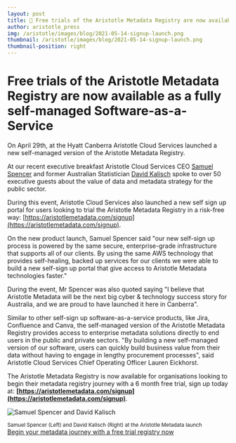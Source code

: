```yaml
---
layout: post
title: 🚀 Free trials of the Aristotle Metadata Registry are now available as a fully self-managed Software-as-a-Service
author: aristotle_press
img: /aristotle/images/blog/2021-05-14-signup-launch.png
thumbnail: /aristotle/images/blog/2021-05-14-signup-launch.png
thumbnail-position: right
---
```


# Free trials of the Aristotle Metadata Registry are now available as a fully self-managed Software-as-a-Service

On April 29th, at the Hyatt Canberra Aristotle Cloud Services launched a new self-managed version of the Aristotle Metadata Registry.

At our recent executive breakfast Aristotle Cloud Services CEO [Samuel Spencer](https://www.linkedin.com/in/legostormtroopr/) and former Australian Statistician [David Kalisch](https://www.linkedin.com/in/david-kalisch-faicd-8a31211a4/) spoke to over 50 executive guests about the value of data and metadata strategy for the public sector.

During this event, Aristotle Cloud Services also launched a new self sign up portal for users looking to trial the Aristotle Metadata Registry in a risk-free way: [https://aristotlemetadata.com/signup](https://aristotlemetadata.com/signup).

On the new product launch, Samuel Spencer said "our new self-sign up process is powered by the same secure, enterprise-grade infrastructure that supports all of our clients. By using the same AWS technology that provides self-healing, backed up services for our clients we were able to build a new self-sign up portal that give access to Aristotle Metadata technologies faster."

During the event, Mr Spencer was also quoted saying "I believe that Aristotle Metadata will be the next big cyber & technology success story for Australia, and we are proud to have launched it here in Canberra".

Similar to other self-sign up software-as-a-service products, like Jira, Confluence and Canva, the self-managed version of the Aristotle Metadata Registry provides access to enterprise metadata solutions directly to end users in the public and private sectors. "By building a new self-managed version of our software, users can quickly build business value from their data without having to engage in lengthy procurement processes", said Aristotle Cloud Services Chief Operating Officer Lauren Eickhorst.

The Aristotle Metadata Registry is now available for organisations looking to begin their metadata registry journey with a 6 month free trial, sign up today at: **[https://aristotlemetadata.com/signup](https://aristotlemetadata.com/signup)**.

![Samuel Spencer and David Kalisch](/aristotle/images/blog/2021-05-14-sam-spencer-and-david-kalisch.jpg "Samuel Spencer and David Kalisch")
<div class="text-center pt-0 mt-0">
    <small>Samuel Spencer (Left) and David Kalisch (Right) at the Aristotle Metadata launch</small>
</div>

<div class="text-center pt-5">
    <a class="nav-btn btn btn-gradient text-white" href="https://aristotlemetadata.com/signup">Begin your metadata journey with a free trial registry now</a>
</div>